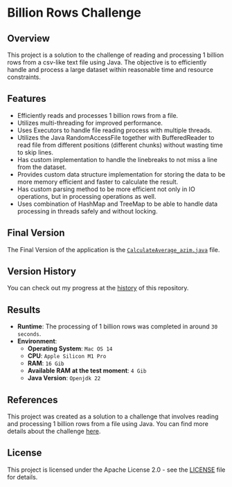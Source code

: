 # Billion Rows Challenge

## Overview
This project is a solution to the challenge of reading and processing 1 billion rows from a csv-like text file using Java. The objective is to efficiently handle and process a large dataset within reasonable time and resource constraints.

## Features
- Efficiently reads and processes 1 billion rows from a file.
- Utilizes multi-threading for improved performance.
- Uses Executors to handle file reading process with multiple threads.
- Utilizes the Java RandomAccessFile together with BufferedReader to read file from different positions (different chunks) without wasting time to skip lines.
- Has custom implementation to handle the linebreaks to not miss a line from the dataset.
- Provides custom data structure implementation for storing the data to be more memory efficient and faster to calculate the result.
- Has custom parsing method to be more efficient not only in IO operations, but in processing operations as well.
- Uses combination of HashMap and TreeMap to be able to handle data processing in threads safely and without locking.

## Final Version
The Final Version of the application is the [`CalculateAverage_azim.java`](CalculateAverage_azim.java) file.

## Version History
You can check out my progress at the [history](https://github.com/Azim-Azizov/1brc-java/commits/main) of this repository.

## Results
- **Runtime**: The processing of 1 billion rows was completed in around `30 seconds`.
- **Environment**: 
  - **Operating System**: `Mac OS 14`
  - **CPU**: `Apple Silicon M1 Pro`
  - **RAM**: `16 Gib`
  - **Available RAM at the test moment**: `4 Gib`
  - **Java Version**: `Openjdk 22`

## References
This project was created as a solution to a challenge that involves reading and processing 1 billion rows from a file using Java. You can find more details about the challenge [here](https://github.com/gunnarmorling/1brc).

## License
This project is licensed under the Apache License 2.0 - see the [LICENSE](LICENSE) file for details.
